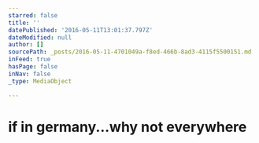 ```yaml
---
starred: false
title: ''
datePublished: '2016-05-11T13:01:37.797Z'
dateModified: null
author: []
sourcePath: _posts/2016-05-11-4701049a-f8ed-466b-8ad3-4115f5500151.md
inFeed: true
hasPage: false
inNav: false
_type: MediaObject

---
```

# if in germany...why not everywhere